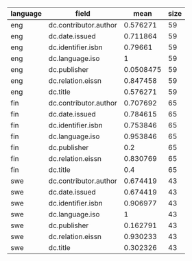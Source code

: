 | language   | field                 |      mean |   size |
|------------|-----------------------|-----------|--------|
| eng        | dc.contributor.author | 0.576271  |     59 |
| eng        | dc.date.issued        | 0.711864  |     59 |
| eng        | dc.identifier.isbn    | 0.79661   |     59 |
| eng        | dc.language.iso       | 1         |     59 |
| eng        | dc.publisher          | 0.0508475 |     59 |
| eng        | dc.relation.eissn     | 0.847458  |     59 |
| eng        | dc.title              | 0.576271  |     59 |
| fin        | dc.contributor.author | 0.707692  |     65 |
| fin        | dc.date.issued        | 0.784615  |     65 |
| fin        | dc.identifier.isbn    | 0.753846  |     65 |
| fin        | dc.language.iso       | 0.953846  |     65 |
| fin        | dc.publisher          | 0.2       |     65 |
| fin        | dc.relation.eissn     | 0.830769  |     65 |
| fin        | dc.title              | 0.4       |     65 |
| swe        | dc.contributor.author | 0.674419  |     43 |
| swe        | dc.date.issued        | 0.674419  |     43 |
| swe        | dc.identifier.isbn    | 0.906977  |     43 |
| swe        | dc.language.iso       | 1         |     43 |
| swe        | dc.publisher          | 0.162791  |     43 |
| swe        | dc.relation.eissn     | 0.930233  |     43 |
| swe        | dc.title              | 0.302326  |     43 |
